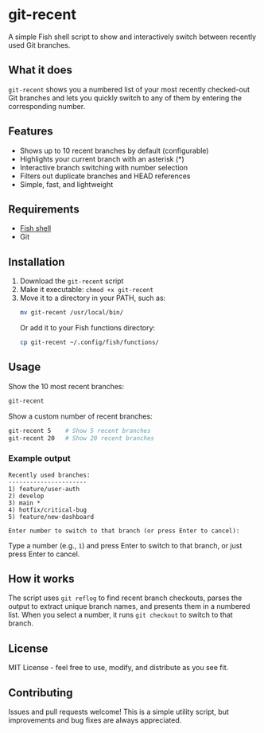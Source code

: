 # git-recent

A simple Fish shell script to show and interactively switch between recently used Git branches.

## What it does

`git-recent` shows you a numbered list of your most recently checked-out Git branches and lets you quickly switch to any of them by entering the corresponding number.

## Features

- Shows up to 10 recent branches by default (configurable)
- Highlights your current branch with an asterisk (*)
- Interactive branch switching with number selection
- Filters out duplicate branches and HEAD references
- Simple, fast, and lightweight

## Requirements

- [Fish shell](https://fishshell.com/)
- Git

## Installation

1. Download the `git-recent` script
2. Make it executable: `chmod +x git-recent`
3. Move it to a directory in your PATH, such as:
   ```bash
   mv git-recent /usr/local/bin/
   ```
   Or add it to your Fish functions directory:
   ```bash
   cp git-recent ~/.config/fish/functions/
   ```

## Usage

Show the 10 most recent branches:
```bash
git-recent
```

Show a custom number of recent branches:
```bash
git-recent 5    # Show 5 recent branches
git-recent 20   # Show 20 recent branches
```

### Example output

```
Recently used branches:
----------------------
1) feature/user-auth
2) develop
3) main *
4) hotfix/critical-bug
5) feature/new-dashboard

Enter number to switch to that branch (or press Enter to cancel):
```

Type a number (e.g., `1`) and press Enter to switch to that branch, or just press Enter to cancel.

## How it works

The script uses `git reflog` to find recent branch checkouts, parses the output to extract unique branch names, and presents them in a numbered list. When you select a number, it runs `git checkout` to switch to that branch.

## License

MIT License - feel free to use, modify, and distribute as you see fit.

## Contributing

Issues and pull requests welcome! This is a simple utility script, but improvements and bug fixes are always appreciated.